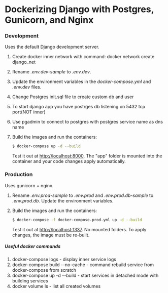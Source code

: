 # Dockerizing Django with Postgres, Gunicorn, and Nginx



### Development

Uses the default Django development server.

1. Create docker inner network with command: docker network create django_net
1. Rename *.env.dev-sample* to *.env.dev*.
1. Update the environment variables in the *docker-compose.yml* and *.env.dev* files.
1. Change Postgres init.sql file to create custom db and user
1. To start django app you have postrges db listening on 5432 tcp port(NOT inner)
1. Use pgadmin to connect to postgres with postgres service name as dns name
1. Build the images and run the containers:

    ```sh
    $ docker-compose up -d --build
    ```

    Test it out at [http://localhost:8000](http://localhost:8000). The "app" folder is mounted into the container and your code changes apply automatically.

### Production

Uses gunicorn + nginx.

1. Rename *.env.prod-sample* to *.env.prod* and *.env.prod.db-sample* to *.env.prod.db*. Update the environment variables.
1. Build the images and run the containers:

    ```sh
    $ docker-compose -f docker-compose.prod.yml up -d --build
    ```

    Test it out at [http://localhost:1337](http://localhost:1337). No mounted folders. To apply changes, the image must be re-built.


##### Useful docker commands
1. docker-compose logs <service-name> - display inner service logs
1. docker-compose build --no-cache    - command rebuild service from docker-compose from scratch
1. docker-compose up -d --build       - start services in detached mode with building services 
1. docker volume ls                   - list all created volumes

